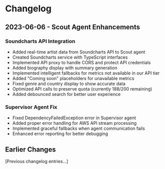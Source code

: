 # Changelog

## 2023-06-06 - Scout Agent Enhancements

### Soundcharts API Integration
- Added real-time artist data from Soundcharts API to Scout agent
- Created Soundcharts service with TypeScript interfaces
- Implemented API proxy to handle CORS and protect API credentials
- Added biography display with summary generation
- Implemented intelligent fallbacks for metrics not available in our API tier
- Added "Coming soon" placeholders for unavailable metrics
- Fixed genre and country display to show accurate data
- Optimized API calls to preserve quota (currently 188/200 remaining)
- Added debounced search for better user experience

### Supervisor Agent Fix
- Fixed DependencyFailedException error in Supervisor agent
- Added proper error handling for AWS API stream processing
- Implemented graceful fallbacks when agent communication fails
- Enhanced error reporting for better debugging

## Earlier Changes

[Previous changelog entries...] 